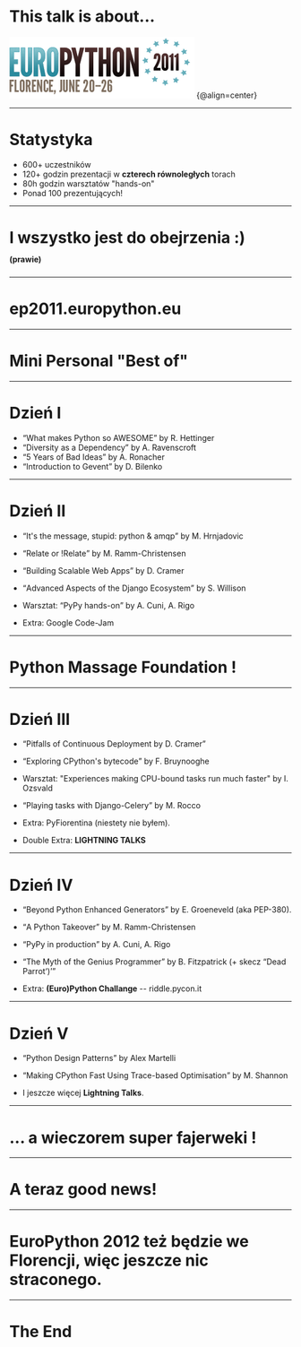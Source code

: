 # This talk is about...

![Europython](images/europython-logo.png) {@align=center}

----

# Statystyka

  * 600+ uczestników
  * 120+ godzin prezentacji w **czterech równoległych** torach
  * 80h godzin warsztatów "hands-on"
  * Ponad 100 prezentujących!

----

# I wszystko jest do obejrzenia :) <br> <span style="font-size: 14px">(prawie)</span>

----

# ep2011.europython.eu

----

# Mini Personal "Best of"

----

# Dzień I

  * <q>What makes Python so AWESOME</q> by R. Hettinger
  * <q>Diversity as a Dependency</q> by A. Ravenscroft
  * <q>5 Years of Bad Ideas</q> by A. Ronacher
  * <q>Introduction to Gevent</q> by D. Bilenko

----

# Dzień II

  * <q>It's the message, stupid: python & amqp</q> by M. Hrnjadovic
  * <q>Relate or !Relate</q> by M. Ramm-Christensen
  * <q>Building Scalable Web Apps</q> by D. Cramer
  * <q>Advanced Aspects of the Django Ecosystem</q> by S. Willison

  * Warsztat: <q>PyPy hands-on</q> by A. Cuni, A. Rigo
  * Extra: Google Code-Jam

----

# Python Massage Foundation !

----

# Dzień III

  * <q>Pitfalls of Continuous Deployment by D. Cramer</q>
  * <q>Exploring CPython's bytecode</q> by F. Bruynooghe
  * Warsztat: "Experiences making CPU-bound tasks run much faster" by I. Ozsvald
  * <q>Playing tasks with Django-Celery</q> by M. Rocco

  * Extra: PyFiorentina (niestety nie byłem).

  * Double Extra: **LIGHTNING TALKS** 

----

# Dzień IV

  * <q>Beyond Python Enhanced Generators</q> by E. Groeneveld (aka PEP-380).
  * <q>A Python Takeover</q> by M. Ramm-Christensen
  * <q>PyPy in production</q> by A. Cuni, A. Rigo
  * <q>The Myth of the Genius Programmer</q> by B. Fitzpatrick (+ skecz <q>Dead Parrot<q>)

  * Extra: **(Euro)Python Challange** -- riddle.pycon.it

----

# Dzień V

  * <q>Python Design Patterns</q> by Alex Martelli
  * <q>Making CPython Fast Using Trace-based Optimisation</q> by M. Shannon

  * I jeszcze więcej **Lightning Talks**.

----

# ... a wieczorem super fajerweki !

----

# A teraz good news!

---

# EuroPython 2012 też będzie we Florencji, więc jeszcze nic straconego.

---

# The End 







